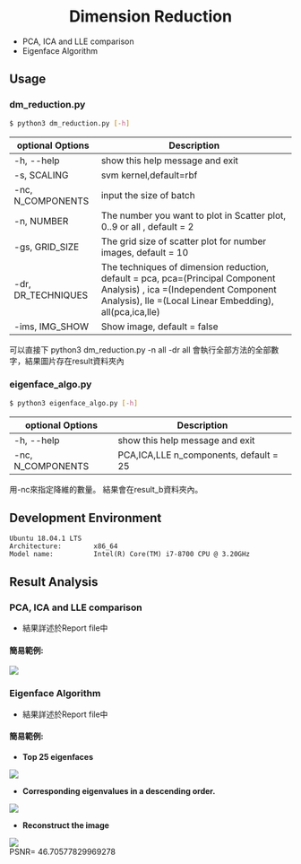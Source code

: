 # <center> Dimension Reduction </center>


* PCA, ICA and LLE comparison
* Eigenface Algorithm

## Usage
### dm_reduction.py
```sh
$ python3 dm_reduction.py [-h] 
```
| optional Options | Description |
| ---              | --- |
| -h, --help       | show this help message and exit |
| -s, SCALING       | svm kernel,default=rbf |
| -nc, N_COMPONENTS  | input the size of batch |
| -n, NUMBER     | The number you want to plot in Scatter plot, 0..9 or all , default = 2|
| -gs, GRID_SIZE | The grid size of scatter plot for number images, default = 10 |
| -dr, DR_TECHNIQUES | The techniques of dimension reduction, default = pca, pca=(Principal Component Analysis) , ica =(Independent Component Analysis), lle =(Local Linear Embedding), all(pca,ica,lle) |
|-ims, IMG_SHOW | Show image, default = false |

可以直接下
python3 dm_reduction.py -n all -dr all
會執行全部方法的全部數字，結果圖片存在result資料夾內

### eigenface_algo.py
```sh
$ python3 eigenface_algo.py [-h] 
```

| optional Options | Description |
| ---              | --- |
|-h, --help | show this help message and exit|
|-nc, N_COMPONENTS | PCA,ICA,LLE n_components, default = 25|

用-nc來指定降維的數量。
結果會在result_b資料夾內。


## Development Environment
    Ubuntu 18.04.1 LTS
    Architecture:        x86_64
	Model name:          Intel(R) Core(TM) i7-8700 CPU @ 3.20GHz

## Result Analysis

### PCA, ICA and LLE comparison
* 結果詳述於Report file中
#### 簡易範例:
![](https://i.imgur.com/UnxKpYX.png)

### Eigenface Algorithm
* 結果詳述於Report file中
#### 簡易範例:
* __Top 25 eigenfaces__
  
![](https://i.imgur.com/vTOXlEr.png)

* __Corresponding eigenvalues in a descending order.__
   
![](https://i.imgur.com/jsD1YhP.png)
 
* __Reconstruct the image__

![](https://i.imgur.com/DXR1FdM.png) </br>
PSNR= 46.70577829969278
